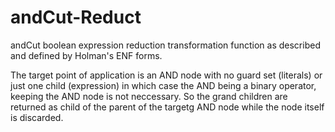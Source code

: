 # andCut-Reduct
andCut boolean expression reduction transformation function as described and defined by Holman's ENF forms.


The target point of application is an AND node with no guard set (literals) or just one child (expression) in which case the AND being a binary operator, keeping the AND node is not neccessary. So the grand children are returned as child of the parent of the targetg AND node while the node itself is discarded.

